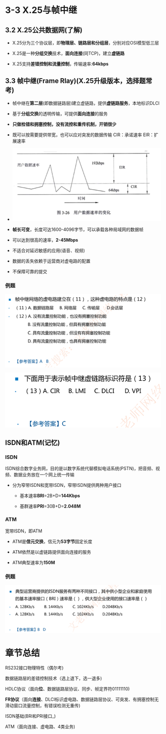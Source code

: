 # 3-3 X.25与帧中继

## 3.2 X.25公共数据网(了解)

- X.25分为三个协议层，即**物理层、链路层和分组层**，分别对应OSI模型低三层

- X.25是一种**分组交换**技术，**面向连接**(同TCP)，建立**虚链路**

- X.25支持**差错控制和流量控制**，传输速率:**64kbps**

## 3.3 帧中继(Frame Rlay)(X.25升级版本，选择题常考)

- 帧中继在**第二层**(即数据链路层)建立虚链路，提供**虚链路服务**，本地标识DLCI

- 基于**分组交换**的透明传输，可提供**面向连接**的服务

- **只做检错和拥塞控制，没有流控和重传机制，开销很少**

- 既可以按需要提供带宽，也可以应对突发的数据传输   CIR：承诺速率          EIR：扩展速率
- ![image-20230223212018397](./assets/image-20230223212018397.png)

- **帧长可变**，长度可达1600-4096字节，可以承载各种局域网的数据帧

- 可以达到很高的速率，**2-45Mbps**

- 不适合对延迟敏感的应用(语音、视频)

- 数据的丢失依赖于运营商对虚电路的配置

- 不保障可靠的提交

### 例题

![image-20230223212438258](./assets/image-20230223212438258.png)



![image-20230223212454066](./assets/image-20230223212454066.png)

## ISDN和ATM(记忆)

### ISDN

ISDN综合数字业务网，目的是以数字系统代替模拟电话系统(PSTN)，把音频、视频、数据业务放在一个网上统一传输

- 分为窄带ISDN和宽带ISDN，窄带ISDN提供两种用户接口

  - 基本速率**BRI**=2B+D=**144Kbps**

  - 基群速率**PRI**=30B+D=**2.048M**

### ATM

宽带ISDN，即ATM

- ATM是**信元交换**，信元为**53字节**固定长度

- ATM依然是以虚链路提供面向连接的服务

- ATM典型速率为**150M**

### 例题

![image-20230223213014783](./assets/image-20230223213014783.png)

# 章节总结

RS232接口物理特性（偶尔考)

数据链路层的差错控制技术（选上退下，选一退多)

HDLC协议（面向**位**、数据链路层协议、同步、帧定界符01111110)

**FR协议**（面向**连接**、DLCI标识虚电路、数据链路层协议、可突发、有拥塞控制无滑动窗口流量控制，有错误检测无重传)

ISDN基础(BRI和PRI接口_)

ATM（面向连接、虚电路、4类业务)